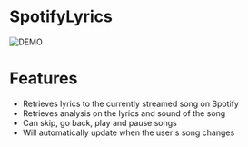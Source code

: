 # SpotifyLyrics
![DEMO](https://lh3.googleusercontent.com/e_XuLSNtUPWwihbkRRjrTfcWx3GQu6IUP2A7tKrRqnl1MCkR1rhepR49zh0ebDn-HUhdgha0snLImqE4qL1HAZscU6Tndyc8yMedwbAFHJuJv4WDepNtKuGs1Lcxp8368Ym3uZN0q7GfVGhLPJ7FJ7ExS5tvwcqTky9DJh1WyGXhFgxsusd4p-vjEaZv4E6EvrBQBgtbIN4NHY7vciAHMFGm2mjrWJU6uKCSkrbc30qS7pJPXISn-p0g__R8A7zlR7dBEuyuqL2lZaYk6r8HYz1t-pbTpaMkHjfchfsp32bWXLimh3Kxp2YuHwqGSn2JSWSyPN1_lmqXcRaGOWj4O4FLXzD-Sgd0T0hURMj6Duy52zZ0FwZhj6dwNAvHrSJ0SODG-9pz0AnebtPck2zbGcNCzsY1VhX81g29JRMmNi6UeuNzsRy8WEAW2_-AydcGqxs45iOZCg9uFLSnfWTdbmHrklcN_BJnGfNbe-OI98aJIR78CaklCqhXZq52XXHh0HavYRCl9bzlue3jXFz8M1YDBjx3fYUGpSK5oePhZY4OSQMQaB21WAPFcaULQfsj1V_IN57gyKNC-nSdxRymJ9DFfpaNNuSd5n_fvMmGoYLWsMWBv0tHRhC795OG2KbI2k8XI8llqTgenFg6k57HdNuCBF1q1L-0N1-0SoOlxxFljUI_5gLtaaZM04BH2DSrItDZSvOOZrJUDpesyQmhGcS2FPs4Qsur_KBuxTZLtfJ0llk=w1080-h673-no)
# Features
- Retrieves lyrics to the currently streamed song on Spotify
- Retrieves analysis on the lyrics and sound of the song
- Can skip, go back, play and pause songs
- Will automatically update when the user's song changes

